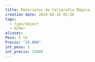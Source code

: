 ```yaml
---
title: Materiales de Caligrafía Mágica
creation date: 2024-02-16 01:36
tags:
  - type/object
  - H/Her
aliases: 
Peso: 5 lb
Precio: "25.000"
int_peso: 5
int_precio: 25000
---
```


